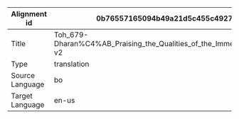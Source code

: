 |Alignment id | 0b76557165094b49a21d5c455c492781
| --- | --- 
|Title | Toh_679-Dharan%C4%AB_Praising_the_Qualities_of_the_Immeasurable_One-v2 
|Type | translation
|Source Language | bo
|Target Language | en-us